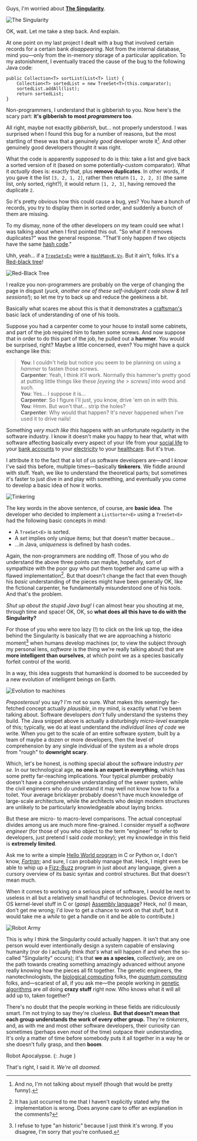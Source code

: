 Guys, I'm worried about **[The Singularity](http://en.wikipedia.org/wiki/Technological_singularity)**.

![The Singularity](/images/skynet.jpg)

OK, wait. Let me take a step back. And explain.

At one point on my last project I dealt with a bug that involved certain records for a certain bank *disappearing*. Not from the internal database, mind you—only from the in-memory storage of a particular application. To my astonishment, I eventually traced the cause of the bug to the following Java code:

~~~{: lang=java }
public Collection<T> sortList(List<T> list) {
    Collection<T> sortedList = new TreeSet<T>(this.comparator);
    sortedList.addAll(list);
    return sortedList;
}
~~~

Non-programmers, I understand that is gibberish to you. Now here's the scary part: **it's gibberish to most *programmers* too**.

All right, maybe not exactly *gibberish*, but... not properly understood. I was surprised when I found this bug for a number of reasons, but the most startling of these was that a genuinely *good* developer wrote it[^good-developer]. And other genuinely good developers thought it was right.

What the code is apparently *supposed* to do is this: take a list and give back a sorted version of it (based on some potentially-custom comparator). What it *actually* does is: exactly that, plus **remove duplicates**. In other words, if you gave it the list `[3, 2, 1, 2]`, rather then return `[1, 2, 2, 3]` (the same list, only sorted, right?), it would return `[1, 2, 3]`, having removed the duplicate `2`.

So it's pretty obvious how this could cause a bug, yes? You have a bunch of records, you try to display them in sorted order, and suddenly a bunch of them are missing.

To my dismay, none of the other developers on my team could see what I was talking about when I first pointed this out. "So what if it removes duplicates?" was the general response. "That'll only happen if two objects have the same [hash code](http://en.wikipedia.org/wiki/Hash_function)."

Uhh, yeah... if a [`TreeSet<E>`](http://download.oracle.com/javase/6/docs/api/java/util/TreeSet.html) were a [`HashMap<K,V>`](http://download.oracle.com/javase/6/docs/api/java/util/HashMap.html). But it ain't, folks. It's a [Red-black tree](http://en.wikipedia.org/wiki/Red%E2%80%93black_tree)!

![Red-Black Tree](/images/red-black-tree.png)

I realize you non-programmers are probably on the verge of changing the page in disgust (*yuck, another one of these self-indulgent code show &amp; tell sessions!*); so let me try to back up and reduce the geekiness a bit.

Basically what scares me about this is that it demonstrates a [craftsman's](http://en.wikipedia.org/wiki/Software_Craftsmanship) basic lack of understanding of one of his tools.

Suppose you had a carpenter come to your house to install some cabinets, and part of the job required him to fasten some screws. And now suppose that in order to do this part of the job, he pulled out a **hammer**. You would be surprised, right? Maybe a little concerned, even? You might have a quick exchange like this:

> **You**: I couldn't help but notice you seem to be planning on using a *hammer* to fasten those screws.  
> **Carpenter**: Yeah, I think it'll work. Normally this hammer's pretty good at putting little things like these *\[eyeing the > screws\]* into wood and such.  
> **You**: Yes... I suppose it is...  
> **Carpenter**: So I figure I'll just, you know, drive 'em on in with this.  
> **You**: Hmm. But won't that... strip the holes?  
> **Carpenter**: Why would that happen? It's never happened when I've used it to drive nails!  

Something *very much like this* happens with an unfortunate regularity in the software industry. I know it doesn't make you happy to hear that, what with software affecting basically every aspect of your life from your [social life](http://technorati.com/blogging/article/anonymous-facebook-will-be-destroyed-by/) to your [bank accounts](http://online.wsj.com/article/SB10001424052702304778304576375911873193624.html) to your [electricity](http://en.wikipedia.org/wiki/2003_North_America_blackout) to your [healthcare](http://en.wikipedia.org/wiki/Therac-25). But it's true.

I attribute it to the fact that a lot of us software developers are—and I *know* I've said this before, multiple times—basically **tinkerers**. We fiddle around with stuff. Yeah, we like to understand the theoretical parts; but sometimes it's faster to just dive in and play with something, and eventually you come to develop a basic idea of how it works.

![Tinkering](/images/tinkering.jpg)

The key words in the above sentence, of course, are **basic idea**. The developer who decided to implement a `ListSorter<E>` using a `TreeSet<E>` had the following basic concepts in mind:

- A `TreeSet<E>` is sorted.
- A *set* implies only unique items; but that doesn't matter because...
- ...in Java, *uniqueness* is defined by hash codes.

Again, the non-programmers are nodding off. Those of you who *do* understand the above three points can maybe, hopefully, sort of sympathize with the poor guy who put them together and came up with a flawed implementation[^flawed-implementation]. But that doesn't change the fact that even though his *basic* understanding of the pieces might have been generally OK, like the fictional carpenter, he fundamentally misunderstood one of his tools. And that's the problem.

*Shut up about the stupid Java bug!* I can almost hear you shouting at me, through time and space! OK, OK, so **what does all this have to do with the Singularity?**

For those of you who were too lazy (!) to click on the link up top, the idea behind the Singularity is basically that we are approaching a historic moment[^historic-moment] when humans develop machines (or, to view the subject through my personal lens, *software* is the thing we're really talking about) that are **more intelligent than ourselves**, at which point we as a species basically forfeit control of the world.

In a way, this idea suggests that humankind is doomed to be succeeded by a new evolution of intelligent beings on Earth.

![Evolution to machines](/images/evolution-to-machines.jpg)

*Preposterous!* you say? I'm not so sure. What makes this seemingly far-fetched concept actually *plausible*, in my mind, is exactly what I've been talking about. Software developers *don't* fully understand the systems they build. The Java snippet above is actually a disturbingly *micro-level* example of this; typically, we do at least understand the *individual lines of code* we write. When you get to the scale of an entire software *system*, built by a team of maybe a dozen or more developers, then the level of comprehension by any single individual of the system as a whole drops from "rough" to **downright scary**.

Which, let's be honest, is nothing special about the software industry *per se*. In our technological age, **no one is an expert in everything**, which has some pretty far-reaching implications. Your typical plumber probably doesn't have a comprehensive understanding of the sewer system, while the civil engineers who *do* understand it may well not know how to fix a toilet. Your average bricklayer probably doesn't have much knowledge of large-scale architecture, while the architects who design modern structures are unlikely to be particularly knowledgeable about laying bricks.

But these are micro- to macro-level comparisons. The actual conceptual divides among us are much more fine-grained. I consider myself a *software engineer* (for those of you who object to the term "engineer" to refer to developers, just pretend I said *code monkey*); yet my knowledge in this field is **extremely limited**.

Ask me to write a simple [Hello World program](http://en.wikipedia.org/wiki/Hello_World) in C or Python or, I don't know, [*Fortran*](http://en.wikipedia.org/wiki/Fortran); and sure, I can probably manage that. Heck, I might even be able to whip up a [Fizz-Buzz](http://www.codinghorror.com/blog/2007/02/why-cant-programmers-program.html) program in just about any language, given a cursory overview of its basic syntax and control structures. But that doesn't mean much.

When it comes to working on a serious piece of software, I would be next to useless in all but a relatively small handful of technologies. Device drivers or OS kernel-level stuff in C or (*gasp*) [Assembly language](http://en.wikipedia.org/wiki/Assembly_language)? Heck, no! (I mean, don't get me wrong; I'd *love* to get a chance to work on that stuff, but it would take me a *while* to get a handle on it and be able to contribute.)

![Robot Army](/images/robot-army.jpg)

This is why I think the Singularity could actually happen. It isn't that any one person would ever intentionally design a system capable of enslaving humanity (nor do I actually think *that's* what will happen if and when the so-called "Singularity" occurs); it's that **we as a species**, *collectively*, are on the path towards creating something amazingly advanced without anyone really knowing how the pieces all fit together. The genetic engineers, the nanotechnologists, the [biological computing](http://en.wikipedia.org/wiki/Biocomputers) folks, the [*quantum* computing](http://en.wikipedia.org/wiki/Quantum_computer) folks, and—scariest of all, if you ask me—the people working in [genetic algorithms](http://en.wikipedia.org/wiki/Genetic_algorithm) are *all* doing **crazy stuff** right now. Who knows what it will all add up to, taken together?

There's no doubt that the people working in these fields are ridiculously smart. I'm not trying to say they're clueless. **But that doesn't mean that each group understands the work of every other group.** They're *tinkerers*, and, as with me and most other software developers, their curiosity can sometimes (perhaps even *most* of the time) outpace their understanding. It's only a matter of time before somebody puts it all together in a way he or she doesn't fully grasp, and then **boom**.

Robot Apocalypse.
{: .huge }

That's right, I said it. *We're all doomed.*

[^good-developer]: And no, I'm not talking about myself (though that would be pretty funny).
[^flawed-implementation]: It has just occurred to me that I haven't explicitly stated why the implementation is wrong. Does anyone care to offer an explanation in the comments?
[^historic-moment]: I refuse to type "an historic" because I just think it's wrong. If you disagree, I'm sorry that you're confused.
